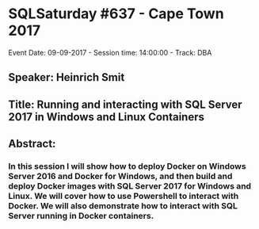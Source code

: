 # SQLSaturday #637 - Cape Town 2017
Event Date: 09-09-2017 - Session time: 14:00:00 - Track: DBA
## Speaker: Heinrich Smit
## Title: Running and interacting with SQL Server 2017 in Windows and Linux Containers
## Abstract:
### In this session I will show how to deploy Docker on Windows Server 2016 and Docker for Windows, and then build and deploy Docker images with SQL Server 2017 for Windows and Linux. We will cover how to use Powershell to interact with Docker. We will also demonstrate how to interact with SQL Server running in Docker containers.
